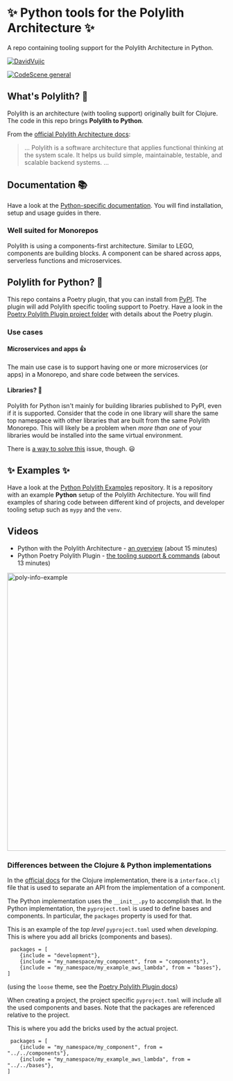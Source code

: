 # :sparkles: Python tools for the Polylith Architecture :sparkles:

A repo containing tooling support for the Polylith Architecture in Python.

[![DavidVujic](https://circleci.com/gh/DavidVujic/python-polylith.svg?style=svg)](https://app.circleci.com/pipelines/github/DavidVujic/python-polylith?branch=main&filter=all)


[![CodeScene general](https://codescene.io/images/analyzed-by-codescene-badge.svg)](https://codescene.io/projects/36630)


## What's Polylith? :thinking:
Polylith is an architecture (with tooling support) originally built for Clojure. The code in this repo brings __Polylith to Python__.

From the [official Polylith Architecture docs](https://polylith.gitbook.io/polylith/):
>... Polylith is a software architecture that applies functional thinking at the system scale. It helps us build simple, maintainable, testable, and scalable backend systems. ...


## Documentation :books:
Have a look at the [Python-specific documentation](https://davidvujic.github.io/python-polylith-docs/).
You will find installation, setup and usage guides in there.


### Well suited for Monorepos
Polylith is using a components-first architecture. Similar to LEGO, components are building blocks.
A component can be shared across apps, serverless functions and microservices.

## Polylith for Python? :snake:
This repo contains a Poetry plugin, that you can install from [PyPI](https://pypi.org/project/poetry-polylith-plugin).
The plugin will add Polylith specific tooling support to Poetry.
Have a look in the [Poetry Polylith Plugin project folder](projects/poetry_polylith_plugin/README.md) with details about the Poetry plugin.

### Use cases

#### Microservices and apps :thumbsup:
The main use case is to support having one or more microservices (or apps) in a Monorepo, and share code between the services.

#### Libraries? :thinking:
Polylith for Python isn't mainly for building libraries published to PyPI, even if it is supported.
Consider that the code in one library will share the same top namespace with other libraries that are
built from the same Polylith Monorepo. This will likely be a problem when _more than one_ of your libraries would be installed into the same virtual environment.

There is [a way to solve this](https://github.com/DavidVujic/poetry-multiproject-plugin#usage-for-libraries) issue, though. :smiley:


## :sparkles: Examples :sparkles:
Have a look at the [Python Polylith Examples](https://github.com/DavidVujic/python-polylith-example) repository.
It is a repository with an example __Python__ setup of the Polylith Architecture.
You will find examples of sharing code between different kind of projects, and developer tooling setup such as `mypy` and the `venv`.

## Videos
* Python with the Polylith Architecture - [an overview](https://youtu.be/3w2ffHZb6gc) (about 15 minutes)
* Python Poetry Polylith Plugin - [the tooling support & commands](https://youtu.be/AdKpTP9pjHI) (about 13 minutes)
<img width="640" alt="poly-info-example" src="https://user-images.githubusercontent.com/301286/203044825-b84371e8-caa8-4f85-8c94-4a5f3af887d6.png">

### Differences between the Clojure & Python implementations
In the [official docs](https://polylith.gitbook.io/polylith/) for the Clojure implementation,
there is a `interface.clj` file that is used to separate an API from the implementation of a component.

The Python implementation uses the `__init__.py` to accomplish that. In the Python implementation, the `pyproject.toml` is used to define bases and components.
In particular, the `packages` property is used for that.

This is an example of the _top level_ `pyproject.toml` used when _developing_. This is where you add all bricks (components and bases).

``` shell
 packages = [
    {include = "development"},
    {include = "my_namespace/my_component", from = "components"},
    {include = "my_namespace/my_example_aws_lambda", from = "bases"},
]
```
(using the `loose` theme, see the [Poetry Polylith Plugin docs](projects/poetry_polylith_plugin/README.md))

When creating a project, the project specific `pyproject.toml` will include all the used components and bases.
Note that the packages are referenced relative to the project.

This is where you add the bricks used by the actual project.

``` shell
 packages = [
    {include = "my_namespace/my_component", from = "../../components"},
    {include = "my_namespace/my_example_aws_lambda", from = "../../bases"},
]
```
